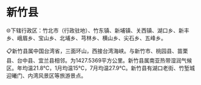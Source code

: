 # 新竹县  
🌐下辖行政区：竹北市（行政驻地）、竹东镇、新埔镇、关西镇、湖口乡、新丰乡、峨眉乡、宝山乡、北埔乡、芎林乡、横山乡、尖石乡、五峰乡。  

📋新竹县属中国台湾省，三面环山，西接台湾海峡。与新竹市、桃园县、苗栗县、台中县、宜兰县相邻。为1427.5369平方公里。新竹县属南亚热带湿润气候区。年均温21.8℃，1月均温15℃，7月均温27.9℃。新竹县有湖口老街、竹堑城迎曦门、内湾风景区等旅游景点。  
<!-- Last processed: 2025-07-22 03:44:27 -->
